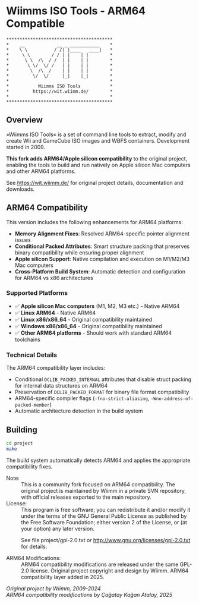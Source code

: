 # Wiimms ISO Tools - ARM64 Compatible

    ****************************************
    *    __            __ _ ___________    *
    *    \ \          / /| |____   ____|   *
    *     \ \        / / | |    | |        *
    *      \ \  /\  / /  | |    | |        *
    *       \ \/  \/ /   | |    | |        *
    *        \  /\  /    | |    | |        *
    *         \/  \/     |_|    |_|        *
    *                                      *
    *           Wiimms ISO Tools           *
    *         https://wit.wiimm.de/        *
    *                                      *
    ****************************************

## Overview

»Wiimms ISO Tools« is a set of command line tools to extract,
modify and create Wii and GameCube ISO images and WBFS containers.
Development started in 2009.

**This fork adds ARM64/Apple silicon compatibility** to the original project,
enabling the tools to build and run natively on Apple silicon Mac computers and other ARM64 platforms.

See https://wit.wiimm.de/ for original project details, documentation and downloads.

## ARM64 Compatibility

This version includes the following enhancements for ARM64 platforms:

- **Memory Alignment Fixes**: Resolved ARM64-specific pointer alignment issues
- **Conditional Packed Attributes**: Smart structure packing that preserves binary compatibility while ensuring proper alignment
- **Apple silicon Support**: Native compilation and execution on M1/M2/M3 Mac computers
- **Cross-Platform Build System**: Automatic detection and configuration for ARM64 vs x86 architectures

### Supported Platforms

- ✅ **Apple silicon Mac computers** (M1, M2, M3 etc.) - Native ARM64
- ✅ **Linux ARM64** - Native ARM64 
- ✅ **Linux x86/x86_64** - Original compatibility maintained
- ✅ **Windows x86/x86_64** - Original compatibility maintained
- ✅ **Other ARM64 platforms** - Should work with standard ARM64 toolchains

### Technical Details

The ARM64 compatibility layer includes:
- Conditional `DCLIB_PACKED_INTERNAL` attributes that disable struct packing for internal data structures on ARM64
- Preservation of `DCLIB_PACKED_FORMAT` for binary file format compatibility
- ARM64-specific compiler flags (`-fno-strict-aliasing`, `-Wno-address-of-packed-member`)
- Automatic architecture detection in the build system

## Building

```bash
cd project
make
```

The build system automatically detects ARM64 and applies the appropriate compatibility fixes.

<dl>
<dt>Note:</dt>
<dd>
This is a community fork focused on ARM64 compatibility.
The original project is maintained by Wiimm in a private SVN repository,
with official releases exported to the main repository.
</dd>

<dt>License:</dt>
<dd>
This program is free software;
you can redistribute it and/or modify it under the terms of the
GNU General Public License as published by the Free Software Foundation;
either version 2 of the License, or (at your option) any later version.

See file project/gpl-2.0.txt or http://www.gnu.org/licenses/gpl-2.0.txt for details.
</dd>

<dt>ARM64 Modifications:</dt>
<dd>
ARM64 compatibility modifications are released under the same GPL-2.0 license.
Original project copyright and design by Wiimm.
ARM64 compatibility layer added in 2025.
</dd>
</dl>

*Original project by Wiimm, 2009-2024*  
*ARM64 compatibility modifications by Çağatay Kağan Atalay, 2025*

